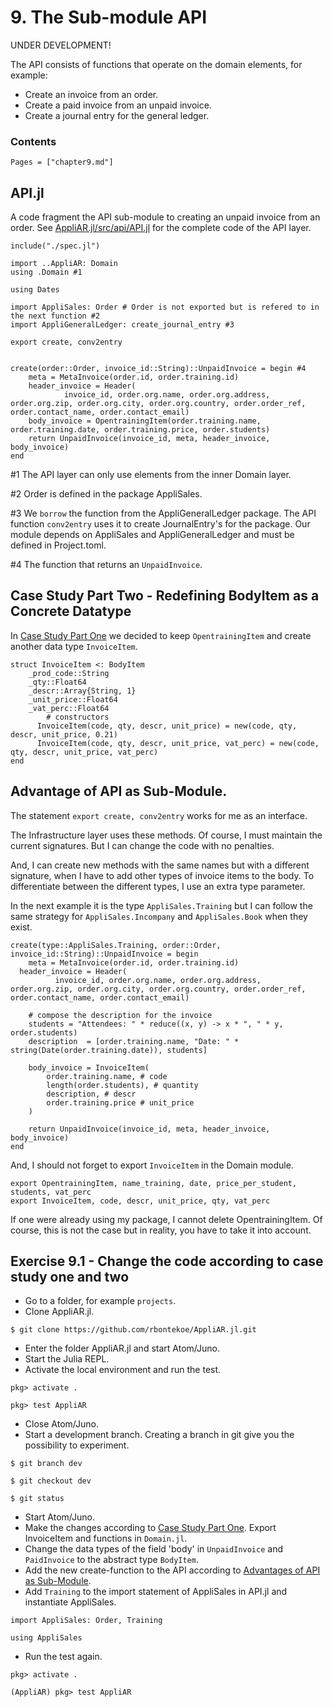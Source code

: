 # 9. The Sub-module API

UNDER DEVELOPMENT!

The API consists of functions that operate on the domain elements, for example:

- Create an invoice from an order.
- Create a paid invoice from an unpaid invoice.
- Create a journal entry for the general ledger.

### Contents

```@contents
Pages = ["chapter9.md"]
```

## API.jl

A code fragment the API sub-module to creating an unpaid invoice from an order. See [AppliAR.jl/src/api/API.jl](https://github.com/rbontekoe/AppliAR.jl/blob/master/src/api/API.jl) for the complete code of the API layer.

```
include("./spec.jl")

import ..AppliAR: Domain
using .Domain #1

using Dates

import AppliSales: Order # Order is not exported but is refered to in the next function #2
import AppliGeneralLedger: create_journal_entry #3

export create, conv2entry


create(order::Order, invoice_id::String)::UnpaidInvoice = begin #4
    meta = MetaInvoice(order.id, order.training.id)
    header_invoice = Header(
		    invoice_id, order.org.name, order.org.address, order.org.zip, order.org.city, order.org.country, order.order_ref, order.contact_name, order.contact_email)
    body_invoice = OpentrainingItem(order.training.name, order.training.date, order.training.price, order.students)
	return UnpaidInvoice(invoice_id, meta, header_invoice, body_invoice)
end
```
\#1 The API layer can only use elements from the inner Domain layer.

\#2 Order is defined in the package AppliSales.

\#3 We `borrow` the function from the AppliGeneralLedger package. The API function `conv2entry` uses it to create JournalEntry's for the package. Our module depends on AppliSales and AppliGeneralLedger and must be defined in Project.toml.

\#4 The function that returns an `UnpaidInvoice`.

## Case Study Part Two - Redefining BodyItem as a Concrete Datatype

In [Case Study Part One](../chapter8/index.html#.1-Case-Study-Part-One-Redefining-BodyItem-as-a-Concrete-Datatype-1) we decided to keep `OpentrainingItem` and create another data type `InvoiceItem`.

```
struct InvoiceItem <: BodyItem
    _prod_code::String
    _qty::Float64
    _descr::Array{String, 1}
    _unit_price::Float64
    _vat_perc::Float64
		# constructors
	  InvoiceItem(code, qty, descr, unit_price) = new(code, qty, descr, unit_price, 0.21)
	  InvoiceItem(code, qty, descr, unit_price, vat_perc) = new(code, qty, descr, unit_price, vat_perc)
end
```

## Advantage of API as Sub-Module.

The statement `export create, conv2entry` works for me as an interface.

The Infrastructure layer uses these methods.  Of course, I must maintain the current signatures. But I can change the code with no penalties.

And, I can create new methods with the same names but with a different signature, when I have to add other types of invoice items to the body. To differentiate between the different types, I use an extra type parameter.

In the next example it is the type `AppliSales.Training` but I can follow the same strategy for `AppliSales.Incompany` and `AppliSales.Book` when they exist.

```
create(type::AppliSales.Training, order::Order, invoice_id::String)::UnpaidInvoice = begin
	meta = MetaInvoice(order.id, order.training.id)
  header_invoice = Header(
		  invoice_id, order.org.name, order.org.address, order.org.zip, order.org.city, order.org.country, order.order_ref, order.contact_name, order.contact_email)

	# compose the description for the invoice
	students = "Attendees: " * reduce((x, y) -> x * ", " * y, order.students)
	description  = [order.training.name, "Date: " * string(Date(order.training.date)), students]

	body_invoice = InvoiceItem(
		order.training.name, # code
		length(order.students), # quantity
		description, # descr
		order.training.price # unit_price
	)

	return UnpaidInvoice(invoice_id, meta, header_invoice, body_invoice)
end
```

And, I should not forget to export `InvoiceItem` in the Domain module.

```
export OpentrainingItem, name_training, date, price_per_student, students, vat_perc
export InvoiceItem, code, descr, unit_price, qty, vat_perc
```

If one were already using my package, I cannot delete OpentrainingItem. Of course, this is not the case but in reality, you have to take it into account.

## Exercise 9.1 - Change the code according to case study one and two

- Go to a folder, for example `projects`.
- Clone AppliAR.jl.

```
$ git clone https://github.com/rbontekoe/AppliAR.jl.git
```

- Enter the folder AppliAR.jl and start Atom/Juno.
- Start the Julia REPL.
- Activate the local environment and run the test.

```
pkg> activate .

pkg> test AppliAR
```

- Close Atom/Juno.
- Start a development branch. Creating a branch in git give you the possibility to experiment.

```
$ git branch dev

$ git checkout dev

$ git status
```

- Start Atom/Juno.
- Make the changes according to [Case Study Part One](../chapter8/index.html#.1-Case-Study-Part-One-Redefining-BodyItem-as-a-Concrete-Datatype-1). Export InvoiceItem and functions in `Domain.jl`.
- Change the data types of the field 'body' in `UnpaidInvoice` and `PaidInvoice` to the abstract type `BodyItem`.
- Add the new create-function to the API according to [Advantages of API as Sub-Module](#Advantage-of-API-as-Sub-Module.-1).
- Add `Training` to the import statement of AppliSales in API.jl and instantiate AppliSales.

```
import AppliSales: Order, Training

using AppliSales
```

- Run the test again.

```
pkg> activate .

(AppliAR) pkg> test AppliAR
```
